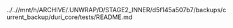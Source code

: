 ../..//mnt/h/ARCHIVE/.UNWRAP/D/STAGE2_INNER/d5f145a507b7/backups/current_backup/duri_core/tests/README.md